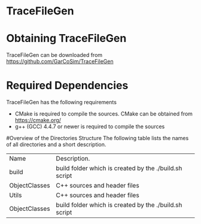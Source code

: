 # TraceFileGen

# Obtaining TraceFileGen
TraceFileGen can be downloaded from https://github.com/GarCoSim/TraceFileGen

# Required Dependencies
  TraceFileGen has the following requirements
  * CMake is required to compile the sources. CMake can be obtained from https://cmake.org/
  * g++ (GCC) 4.4.7 or newer is required to compile the sources

#Overview of the Directories Structure
  The following table lists the names of all directories and a short description.
  <table>
  <tbody>
    <tr>
      <td>
      <div>Name</div>
      </td>
      <td>
      Description.
      </td>
      </tr>
    <tr>
      <td>
      <div>build</div>
      </td>
      <td>
      build folder which is created by the ./build.sh script 
      </td>
      </tr>
    <tr>
      <td>
      <div>ObjectClasses</div>
      </td>
      <td>
      C++ sources and header files 
      </td>
      </tr>
    <tr>
      <td>
      <div>Utils</div>
      </td>
      <td>
       C++ sources and header files 
      </td>
      </tr>
    <tr>
      <td>
      <div>ObjectClasses</div>
      </td>
      <td>
      build folder which is created by the ./build.sh script 
      </td>
      </tr>
  </tbody>
  </table>
